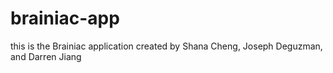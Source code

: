 # brainiac-app
this is the Brainiac application created by Shana Cheng, Joseph Deguzman, and Darren Jiang
